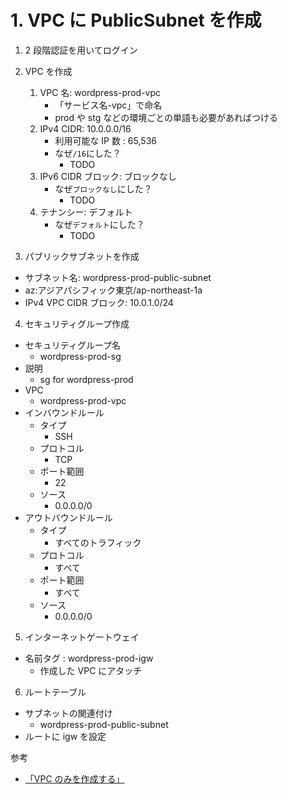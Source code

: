# 1. VPC に PublicSubnet を作成

1. 2 段階認証を用いてログイン
2. VPC を作成

   1. VPC 名: wordpress-prod-vpc
      - 「サービス名-vpc」で命名
      - prod や stg などの環境ごとの単語も必要があればつける
   2. IPv4 CIDR: 10.0.0.0/16
      - 利用可能な IP 数 : 65,536
      - なぜ`/16`にした？
        - TODO
   3. IPv6 CIDR ブロック: ブロックなし
      - なぜ`ブロックなし`にした？
        - TODO
   4. テナンシー: デフォルト
      - なぜ`デフォルト`にした？
        - TODO

3. パブリックサブネットを作成

- サブネット名: wordpress-prod-public-subnet
- az:アジアパシフィック東京/ap-northeast-1a
- IPv4 VPC CIDR ブロック: 10.0.1.0/24

4. セキュリティグループ作成

- セキュリティグループ名
  - wordpress-prod-sg
- 説明
  - sg for wordpress-prod
- VPC
  - wordpress-prod-vpc
- インバウンドルール
  - タイプ
    - SSH
  - プロトコル
    - TCP
  - ポート範囲
    - 22
  - ソース
    - 0.0.0.0/0
- アウトバウンドルール
  - タイプ
    - すべてのトラフィック
  - プロトコル
    - すべて
  - ポート範囲
    - すべて
  - ソース
    - 0.0.0.0/0

5. インターネットゲートウェイ

- 名前タグ : wordpress-prod-igw
  - 作成した VPC にアタッチ

6. ルートテーブル

- サブネットの関連付け
  - wordpress-prod-public-subnet
- ルートに igw を設定

参考

- [「VPC のみを作成する」](https://docs.aws.amazon.com/ja_jp/vpc/latest/userguide/create-vpc.html)
